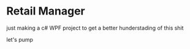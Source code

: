 # Retail Manager

just making a c# WPF project to get a better hunderstading of this shit

let's pump 
